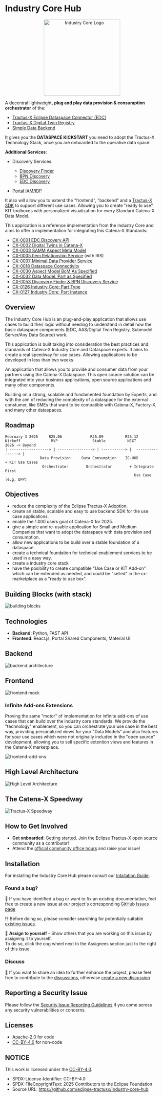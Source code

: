 # Industry Core Hub

<p align="center">
  <img src="./docs/media/IndustryCoreHubLogo.png" alt="Industry Core Logo" width="250"/>
</p>


A decentral lightweight, **plug and play data provision & consumption orchestrator** of the:

- [Tractus-X Eclipse Dataspace Connector (EDC)](https://github.com/eclipse-tractusx/tractusx-edc)
- [Tractus-X Digital Twin Registry](https://github.com/eclipse-tractusx/sldt-digital-twin-registry)
- [Simple Data Backend](https://github.com/eclipse-tractusx/tractus-x-umbrella/tree/main/simple-data-backend)

It gives you the **DATASPACE KICKSTART** you need to adopt the Tractus-X Technology Stack, once you are onboarded to the operative data space.

**Additional Services**:

- Discovery Services:
  - [Discovery Finder](https://github.com/eclipse-tractusx/sldt-discovery-finder)  
  - [BPN Discovery](https://github.com/eclipse-tractusx/sldt-bpn-discovery)
  - [EDC Discovery](https://github.com/eclipse-tractusx/portal-backend)
  
- [Portal IAM/IDP](https://github.com/eclipse-tractusx/portal-iam)

It also will allow you to extend the "frontend", "backend" and a [Tractus-X SDK](https://github.com/eclipse-tractusx/tractusx-sdk) to support different use cases. Allowing you to create "ready to use" KIT toolboxes with personalized visualization for every Standard Catena-X Data Model. 

This application is a reference implementation from the Industry Core and aims to offer a implementation for integrating this Catena-X Standards: 

- [CX-0001 EDC Discovery API](https://catenax-ev.github.io/docs/standards/CX-0001-EDCDiscoveryAPI)
- [CX-0002 Digital Twins in Catena-X](https://catenax-ev.github.io/docs/standards/CX-0002-DigitalTwinsInCatenaX)
- [CX-0003 SAMM Aspect Meta Model](https://catenax-ev.github.io/docs/standards/CX-0003-SAMMSemanticAspectMetaModel)
- [CX-0005 Item Relationship Service](https://catenax-ev.github.io/docs/standards/CX-0005-ItemRelationshipServiceAPI) (with IRS)
- [CX-0007 Minimal Data Provider Service](https://catenax-ev.github.io/docs/standards/CX-0007-MinimalDataProviderServicesOffering)
- [CX-0018 Dataspace Connectivity](https://catenax-ev.github.io/docs/standards/CX-0018-DataspaceConnectivity)
- [CX-0030 Aspect Model BoM As Specified](https://catenax-ev.github.io/docs/standards/CX-0030-DataModelBoMAsSpecified)
- [CX-0032 Data Model: Part as Specified](https://catenax-ev.github.io/docs/standards/CX-0032-DataModelPartAsSpecified)
- [CX-0053 Discovery Finder & BPN Discovery Service](https://catenax-ev.github.io/docs/standards/CX-0053-BPNDiscoveryServiceAPIs)
- [CX-0126 Industry Core: Part Type](https://catenax-ev.github.io/docs/standards/CX-0126-IndustryCorePartType)
- [CX-0127 Industry Core: Part Instance](https://catenax-ev.github.io/docs/standards/CX-0127-IndustryCorePartInstance)

## Overview

The Industry Core Hub is an plug-and-play application that allows use cases to build their logic without needing to understand in detail how the basic dataspace components (EDC, AAS/Digital Twin Registry, Submodel Server/Any Data Source) work.

This application is built taking into consideration the best practices and standards of Catena-X Industry Core and Dataspace experts. It aims to create a real speedway for use cases. Allowing applications to be developed in less than two weeks.

An application that allows you to provide and consumer data from your partners using the Catena-X Dataspace. This open source solution can be integrated into your business applications, open source applications and many other components. 

Building on a strong, scalable and fundamented foundation by Experts, and with the aim of reducing the complexity of a dataspace for the external constumer, like SMEs that want to be compatible with Catena-X, Factory-X, and many other dataspaces.

## Roadmap
```
February 3 2025     R25.06             R25.09          R25.12
Kickoff              MVP                Stable          NEXT            2026 -> Beyond
| ------------------> | ----------------> | -----------> |  ----------------> | 
                Data Provision     Data Consumption    IC-HUB             + KIT Use Cases
                 Orchestrator        Orchestrator        + Integrate First
                                                           Use Case (e.g. DPP)
```

## Objectives

- reduce the complexity of the Eclipse Tractus-X Adoption.
- create an stable, scalable and easy to use backend SDK for the use case applications.
- enable the 1.000 users goal of Catena-X for 2025.
- give a simple and re-usable application for Small and Medium Companies that want to adopt the dataspace with data provision and consumption.
- allow new applications to be build over a stable foundation of a dataspace.
- create a technical foundation for technical enablement services to be used in a easy way.
- create a industry core stack
- have the posibility to create compatible "Use Case  or KIT Add-on" which can be extended as needed, and could be "selled" in the cx-marketplace as a "ready to use box".

## Building Blocks (with stack)

![building blocks](./docs/media/BuildingBlocks.png)

## Technologies

- **Backend**: Python, FAST API
- **Frontend**: React.js, Portal Shared Components, Material UI

## Backend

![backend architecture](./docs/media/BackendArchitecture.png)

## Frontend

![frontend mock](./docs/architecture/media/Frontend_Mock_Industry_Core.png)

### Infinite Add-ons Extensions

Proving the same "motor" of implementation for infinite add-ons of use cases that can build over the industry core standards. We provide the "technology" enablement, so you can orchestrate your use case in the best way, providing personalized views for your "Data Models" and also features for your use cases which were not originally included in the "open source" development, allowing you to sell specific extention views and features in the Catena-X marketplace.

![frontend-add-ons](./docs/media/FrontendArchitecture.png)

## High Level Architecture

![High Level Architecture](./docs/architecture/media/Abstraction%20Levels.drawio.svg)

## The Catena-X Speedway

![Tractus-X Speedway](./docs/architecture/media/catena-x-speedway.svg)

## How to Get Involved

- **Get onboarded**: [Getting started](https://eclipse-tractusx.github.io/docs/oss/getting-started/). Join the Eclipse Tractus-X open source community as a contributor!
- Attend the [official community office hours](https://eclipse-tractusx.github.io/community/open-meetings/#Community%20Office%20Hour) and raise your issue!

## Installation

For installing the Industry Core Hub please consult our [Intallation Guide](./INSTALL.md).


### Found a bug?

👀 If you have identified a bug or want to fix an existing documentation, feel free to create a new issue at our project's corresponding [GitHub Issues page](https://github.com/eclipse-tractusx/industry-core-hub/issues/new/choose)

 ⁉️ Before doing so, please consider searching for potentially suitable [existing issues](https://github.com/eclipse-tractusx/industry-core-hub/issues).

🙋 **Assign to yourself** - Show others that you are working on this issue by assigning it to yourself.
<br> To do so, click the cog wheel next to the Assignees section just to the right of this issue.

### Discuss

📣 If you want to share an idea to further enhance the project, please feel free to contribute to the [discussions](https://github.com/eclipse-tractusx/industry-core-hub/discussions),
otherwise [create a new discussion](https://github.com/eclipse-tractusx/industry-core-hub/discussions/new/choose)

## Reporting a Security Issue

Please follow the [Security Issue Reporting Guidelines](https://eclipse-tractusx.github.io/docs/release/trg-7/trg-7-01#security-file) if you come across any security vulnerabilities or concerns.

## Licenses

- [Apache-2.0](https://raw.githubusercontent.com/eclipse-tractusx/industry-core-hub/main/LICENSE) for code
- [CC-BY-4.0](https://spdx.org/licenses/CC-BY-4.0.html) for non-code

## NOTICE

This work is licensed under the [CC-BY-4.0](https://creativecommons.org/licenses/by/4.0/legalcode).

- SPDX-License-Identifier: CC-BY-4.0
- SPDX-FileCopyrightText: 2025 Contributors to the Eclipse Foundation
- Source URL: https://github.com/eclipse-tractusx/industry-core-hub